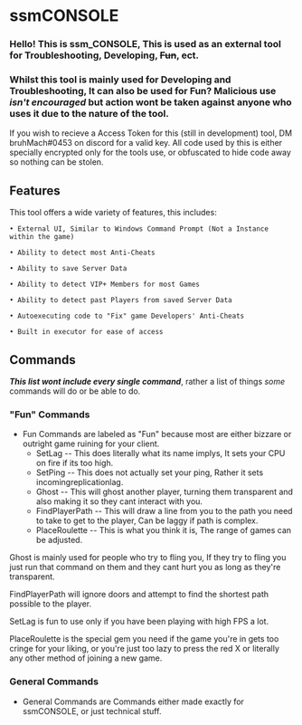 # ssmCONSOLE


### Hello! This is ssm_CONSOLE, This is used as an external tool for Troubleshooting, Developing, ~~Fun~~, ect.
### Whilst this tool is mainly used for Developing and Troubleshooting, It can also be used for Fun? Malicious use ***isn't encouraged*** but action wont be taken against anyone who uses it due to the nature of the tool. 

If you wish to recieve a Access Token for this (still in development) tool, DM bruhMach#0453 on discord for a valid key. All code used by this is either specially encrypted only for the tools use, or obfuscated to hide code away so nothing can be stolen.


## Features

This tool offers a wide variety of features, this includes:

`• External UI, Similar to Windows Command Prompt (Not a Instance within the game)`

`• Ability to detect most Anti-Cheats`

`• Ability to save Server Data`

`• Ability to detect VIP+ Members for most Games`

`• Ability to detect past Players from saved Server Data`

`• Autoexecuting code to "Fix" game Developers' Anti-Cheats`

`• Built in executor for ease of access`

## Commands

***This list wont include every single command***, rather a list of things *some* commands will do or be able to do.

### "Fun" Commands
  - Fun Commands are labeled as "Fun" because most are either bizzare or outright game ruining for your client.
    - SetLag -- This does literally what its name implys, It sets your CPU on fire if its too high.
    - SetPing -- This does not actually set your ping, Rather it sets incomingreplicationlag.
    - Ghost -- This will ghost another player, turning them transparent and also making it so they cant interact with you.
    - FindPlayerPath -- This will draw a line from you to the path you need to take to get to the player, Can be laggy if path is complex.
    - PlaceRoulette -- This is what you think it is, The range of games can be adjusted.
 
Ghost is mainly used for people who try to fling you, If they try to fling you just run that command on them and they cant hurt you as long as they're transparent.

FindPlayerPath will ignore doors and attempt to find the shortest path possible to the player.

SetLag is fun to use only if you have been playing with high FPS a lot.

PlaceRoulette is the special gem you need if the game you're in gets too cringe for your liking, or you're just too lazy to press the red X or literally any other method of joining a new game.


### General Commands
  - General Commands are Commands either made exactly for ssmCONSOLE, or just technical stuff.
